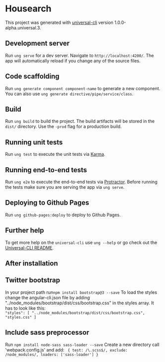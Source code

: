 # Housearch

This project was generated with [universal-cli](https://github.com/devCrossNet/universal-cli) version 1.0.0-alpha.universal.3.

## Development server
Run `ung serve` for a dev server. Navigate to `http://localhost:4200/`. The app will automatically reload if you change any of the source files.

## Code scaffolding

Run `ung generate component component-name` to generate a new component. You can also use `ung generate directive/pipe/service/class`.

## Build

Run `ung build` to build the project. The build artifacts will be stored in the `dist/` directory. Use the `-prod` flag for a production build.

## Running unit tests

Run `ung test` to execute the unit tests via [Karma](https://karma-runner.github.io).

## Running end-to-end tests

Run `ung e2e` to execute the end-to-end tests via [Protractor](http://www.protractortest.org/).
Before running the tests make sure you are serving the app via `ung serve`.

## Deploying to Github Pages

Run `ung github-pages:deploy` to deploy to Github Pages.

## Further help

To get more help on the `universal-cli` use `ung --help` or go check out the [Universal-CLI README](https://github.com/devCrossNet/universal-cli/blob/master/README.md).

## After installation
## Twitter bootstrap
In your project path run`npm install bootstrap@3 --save`
To load the styles change the angular-cli.json file by adding "../node_modules/bootstrap/dist/css/bootstrap.css" in the styles array. It has to look like this:   
`
"styles": [
    "../node_modules/bootstrap/dist/css/bootstrap.css",
    "styles.css"
  ]
`
## Include sass preprocessor
Run `npm install node-sass sass-loader --save`
Create a new directory call 'webpack.config.js' and add:
` 
    {
      test: /\.scss$/,
      exclude: /node_modules/,
      loaders: ['sass-loader']
    }
`
